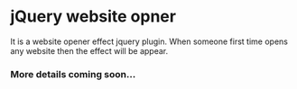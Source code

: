 # jQuery website opner

It is a website opener effect jquery plugin. When someone first time opens any website then the effect will be appear. 

### More details coming soon...

